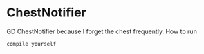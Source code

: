 # ChestNotifier
GD ChestNotifier because I forget the chest frequently.
How to run
```
compile yourself
```
